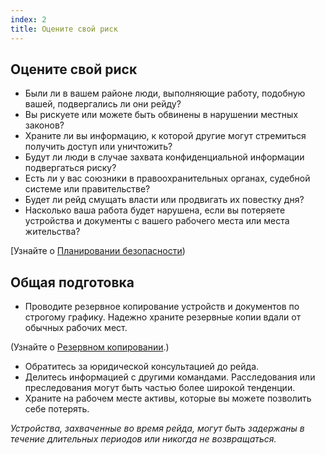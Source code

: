 ```yaml
---
index: 2
title: Оцените свой риск
---
```

## Оцените свой риск

* Были ли в вашем районе люди, выполняющие работу, подобную вашей, подвергались ли они рейду?
* Вы рискуете или можете быть обвинены в нарушении местных законов?
* Храните ли вы информацию, к которой другие могут стремиться получить доступ или уничтожить?
* Будут ли люди в случае захвата конфиденциальной информации подвергаться риску?
* Есть ли у вас союзники в правоохранительных органах, судебной системе или правительстве?
* Будет ли рейд смущать власти или продвигать их повестку дня?
* Насколько ваша работа будет нарушена, если вы потеряете устройства и документы с вашего рабочего места или места жительства?

[Узнайте о [Планировании безопасности](umbrella://assess-your-risk/security-planning))

## Общая подготовка

* Проводите резервное копирование устройств и документов по строгому графику. Надежно храните резервные копии вдали от обычных рабочих мест.

(Узнайте о [Резервном копировании](umbrella://information/backing-up).)

* Обратитесь за юридической консультацией до рейда.
* Делитесь информацией с другими командами. Расследования или преследования могут быть частью более широкой тенденции.
* Храните на рабочем месте активы, которые вы можете позволить себе потерять.

*Устройства, захваченные во время рейда, могут быть задержаны в течение длительных периодов или никогда не возвращаться.*
